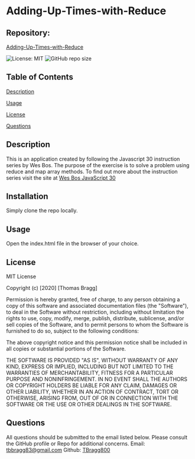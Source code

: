 # Adding-Up-Times-with-Reduce

##  Repository: 
[Adding-Up-Times-with-Reduce](https://github.com/TBragg800/Adding-Up-Times-with-Reduce)

![License: MIT](https://img.shields.io/badge/License-MIT-brightgreen.svg)
![GitHub repo size](https://img.shields.io/github/repo-size/TBragg800/Adding-Up-Times-with-Reduce)

## Table of Contents
  [Description](#Description)

  [Usage](#Usage)

  [License](#License)

  [Questions](#Questions)
  
## Description
  This is an application created by following the Javascript 30 instruction series by Wes Bos. The purpose of the exercise is to solve a problem using reduce and map array methods. To find out more about the instruction series visit the site at [Wes Bos JavaScript 30](https://javascript30.com/)

## Installation
  Simply clone the repo locally.

## Usage
  Open the index.html file in the browser of your choice.

## License
  MIT License

Copyright (c) [2020] [Thomas Bragg]

Permission is hereby granted, free of charge, to any person obtaining a copy
of this software and associated documentation files (the "Software"), to deal
in the Software without restriction, including without limitation the rights
to use, copy, modify, merge, publish, distribute, sublicense, and/or sell
copies of the Software, and to permit persons to whom the Software is
furnished to do so, subject to the following conditions:

The above copyright notice and this permission notice shall be included in all
copies or substantial portions of the Software.

THE SOFTWARE IS PROVIDED "AS IS", WITHOUT WARRANTY OF ANY KIND, EXPRESS OR
IMPLIED, INCLUDING BUT NOT LIMITED TO THE WARRANTIES OF MERCHANTABILITY,
FITNESS FOR A PARTICULAR PURPOSE AND NONINFRINGEMENT. IN NO EVENT SHALL THE
AUTHORS OR COPYRIGHT HOLDERS BE LIABLE FOR ANY CLAIM, DAMAGES OR OTHER
LIABILITY, WHETHER IN AN ACTION OF CONTRACT, TORT OR OTHERWISE, ARISING FROM,
OUT OF OR IN CONNECTION WITH THE SOFTWARE OR THE USE OR OTHER DEALINGS IN THE
SOFTWARE.

## Questions
  All questions should be submitted to the email listed below. Please consult the GitHub profile or Repo for additional concerns. 
  Email: tbbragg83@gmail.com
  Github: [TBragg800](http://github.com/TBragg800)


